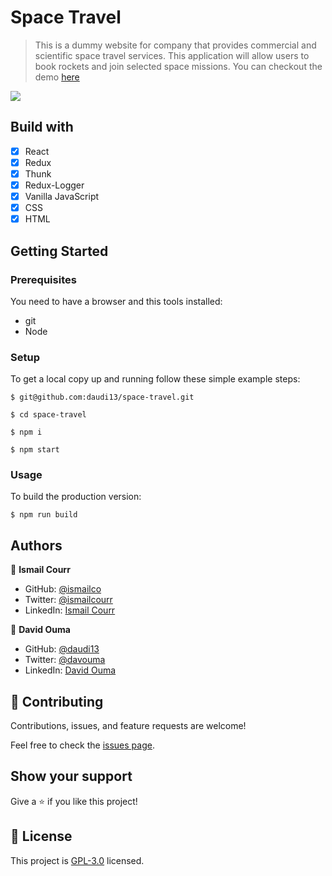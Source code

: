 # Space Travel

<!-- > In this task, you will be working with the real live data from the SpaceX API. Your task is to build a web application for a company that provides commercial and scientific space travel services. The application will allow users to book rockets and join selected space missions. -->

> This is a dummy website for company that provides commercial and scientific space travel services. This application will allow users to book rockets and join selected space missions. You can checkout the demo [here](https://space-traveller.herokuapp.com/my-profile)

![](./space-traveller.gif)

## Build with

- [x] React
- [x] Redux
- [x] Thunk
- [x] Redux-Logger
- [x] Vanilla JavaScript
- [x] CSS
- [x] HTML

## Getting Started

### Prerequisites

You need to have a browser and this tools installed:

- git
- Node

### Setup

To get a local copy up and running follow these simple example steps:

```
$ git@github.com:daudi13/space-travel.git

```

```
$ cd space-travel
```

```
$ npm i
```

```
$ npm start
```

### Usage

To build the production version:

```
$ npm run build
```

## Authors

👤 **Ismail Courr**

- GitHub: [@ismailco](https://github.com/ismailco)
- Twitter: [@ismailcourr](https://twitter.com/ismailcourr)
- LinkedIn: [Ismail Courr](https://linkedin.com/in/ismailcourr)

👤 **David Ouma**

- GitHub: [@daudi13](https://github.com/daudi13)
- Twitter: [@davouma](https://twitter.com/davouma)
- LinkedIn: [David Ouma](https://www.linkedin.com/in/david-ouma-3a3539179/)

## 🤝 Contributing

Contributions, issues, and feature requests are welcome!

Feel free to check the [issues page](../../issues/).

## Show your support

Give a ⭐️ if you like this project!

## 📝 License

This project is [GPL-3.0](./LICENSE) licensed.
